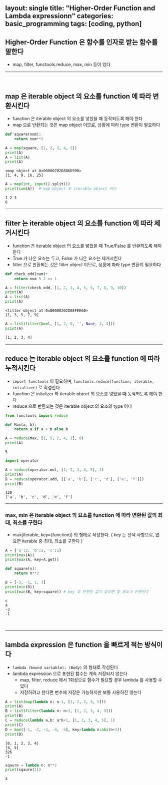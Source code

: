 layout: single
title: "Higher-Order Function and Lambda expressionn"
categories: basic_programming
tags: [coding, python]
---

## Higher-Order Function 은 함수를 인자로 받는 함수를 말한다
- map, filter, functools.reduce, max, min 등이 있다
<hr>
<br>

## map 은 iterable object 의 요소를 function 에 따라 변환시킨다
- function 은 iterable object 의 요소를 넣었을 때 동작되도록 해야 한다
- map 으로 반환되는 것은 map object 이므로, 상황에 따라 type 변환이 필요하다


```python
def square(num):
    return num**2

A = map(square, [1, 2, 3, 4, 5])
print(A)
A = list(A)
print(A)
```

    <map object at 0x00000202D886D990>
    [1, 4, 9, 16, 25]
    


```python
A = map(int, input().split())
print(sum(A))  # map object 도 iterable object 이다
```

    1 2 3
    6
    

<hr>

## filter 는 iterable object 의 요소를 function 에 따라 제거시킨다
- function 은 iterable object 의 요소를 넣었을 때 True/False 를 반환하도록 해야 한다
- True 가 나온 요소는 두고, False 가 나온 요소는 제거시킨다
- filter 으로 반환되는 것은 filter object 이므로, 상황에 따라 type 변환이 필요하다


```python
def check_odd(num):
    return num % 2 == 1

A = filter(check_odd, [1, 2, 3, 4, 5, 6, 7, 8, 9, 10])
print(A)
A = list(A)
print(A)
```

    <filter object at 0x00000202D88FEE60>
    [1, 3, 5, 7, 9]
    


```python
A = list(filter(bool, [1, 2, 0, '', None, 3, 4]))
print(A)
```

    [1, 2, 3, 4]
    

<hr>

## reduce 는 iterable object 의 요소를 function 에 따라 누적시킨다
- `import functools` 이 필요하며, `functools.reduce(function, iterable, intializer)` 로 작성한다
- function 은 intializer 와 iterable object 의 요소를 넣었을 때 동작되도록 해야 한다
- reduce 으로 반환되는 것은 iterable object 의 요소의 type 이다


```python
from functools import reduce

def Max(a, b):
    return a if a > b else b

A = reduce(Max, [1, 5, 2, 4, 3], 0)
print(A)
```

    5
    


```python
import operator

A = reduce(operator.mul, [1, 2, 3, 4, 5], 1)
print(A)
B = reduce(operator.add, [['a', 'b'], ['c', 'd'], ['e', 'f']])
print(B)
```

    120
    ['a', 'b', 'c', 'd', 'e', 'f']
    

<hr>

### max, min 은 iterable object 의 요소를 function 에 따라 변환된 값의 최대, 최소를 구한다
- max(iterable, key=(function)) 의 형태로 작성한다. ( key 는 선택 사항으로, 없으면 iterable 중 최대, 최소를 구한다 )


```python
A = {'a':3, 'b':2, 'c':1}
print(max(A))
print(max(A, key=A.get))

def square(n):
    return n**2

B = [-3, -1, 1, 3]
print(min(B))
print(min(B, key=square)) # key 로 반환된 값이 같으면 앞 원소가 반환된다
```

    c
    a
    -3
    -1
    

<br>
<hr>

## lambda expression 은 function 을 빠르게 적는 방식이다
- `lambda (bound variable): (Body)` 의 형태로 작성된다
- lambda expression 으로 표현된 함수는 계속 저장되지 않는다
  - map, filter, reduce 에서 1회성으로 함수가 필요할 경우 lambda 를 사용할 수 있다
  - 저장하려고 한다면 변수에 저장은 가능하지만 보통 사용하진 않는다


```python
A = list(map(lambda n: n-1, [1, 2, 3, 4, 5]))
print(A)
B = list(filter(lambda n: n>3, [1, 2, 3, 4, 5]))
print(B)
C = reduce(lambda a,b: a*b+1, [1, 2, 3, 4, 5], 1)
print(C)
D = max([-1, -2, -3, -4, -5], key=lambda n:abs(n+3))
print(D)
```

    [0, 1, 2, 3, 4]
    [4, 5]
    326
    -1
    


```python
sqaure = lambda n: n**2
print(sqaure(2))
```

    4
    
